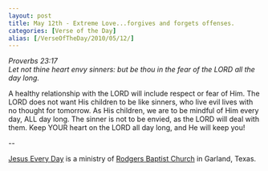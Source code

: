 ```yaml
---
layout: post
title: May 12th - Extreme Love...forgives and forgets offenses.
categories: [Verse of the Day]
alias: [/VerseOfTheDay/2010/05/12/]
---
```


_Proverbs 23:17  
Let not thine heart envy sinners: but be thou in the fear of the
LORD all the day long._

A healthy relationship with the LORD will include respect or fear
of Him. The LORD does not want His children to be like sinners, who
live evil lives with no thought for tomorrow. As His children, we are
to be mindful of Him every day, ALL day long. The sinner is not to be
envied, as the LORD will deal with them. Keep YOUR heart on the LORD
all day long, and He will keep you!

 --

<a href=http://jesuseveryday.net>Jesus Every Day</a> is a ministry of <a href=http://rodgersbaptist.net>Rodgers Baptist Church</a> in Garland, Texas.
